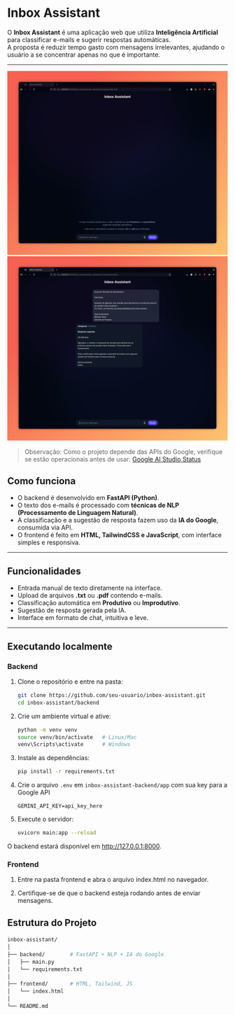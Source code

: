 # Inbox Assistant

O **Inbox Assistant** é uma aplicação web que utiliza **Inteligência Artificial** para classificar e-mails e sugerir respostas automáticas.  
A proposta é reduzir tempo gasto com mensagens irrelevantes, ajudando o usuário a se concentrar apenas no que é importante.

---

![Alt text](images/Screenshot_1.png)
![Alt text](images/Screenshot_2.png)

> Observação: Como o projeto depende das APIs do Google, verifique se estão operacionais antes de usar: [Google AI Studio Status](https://aistudio.google.com/status)

## Como funciona

- O backend é desenvolvido em **FastAPI (Python)**.
- O texto dos e-mails é processado com **técnicas de NLP (Processamento de Linguagem Natural)**.
- A classificação e a sugestão de resposta fazem uso da **IA do Google**, consumida via API.
- O frontend é feito em **HTML, TailwindCSS e JavaScript**, com interface simples e responsiva.

---

## Funcionalidades

- Entrada manual de texto diretamente na interface.
- Upload de arquivos **.txt** ou **.pdf** contendo e-mails.
- Classificação automática em **Produtivo** ou **Improdutivo**.
- Sugestão de resposta gerada pela IA.
- Interface em formato de chat, intuitiva e leve.

---

## Executando localmente

### Backend

1. Clone o repositório e entre na pasta:

   ```bash
   git clone https://github.com/seu-usuario/inbox-assistant.git
   cd inbox-assistant/backend

   ```

2. Crie um ambiente virtual e ative:

   ```bash
   python -m venv venv
   source venv/bin/activate   # Linux/Mac
   venv\Scripts\activate      # Windows

   ```

3. Instale as dependências:

   ```bash
   pip install -r requirements.txt

   ```

4. Crie o arquivo `.env` em `inbox-assistant-backend/app` com sua key para a Google API

   ```
   GEMINI_API_KEY=api_key_here
   ```

5. Execute o servidor:
   ```bash
   uvicorn main:app --reload
   ```

O backend estará disponível em http://127.0.0.1:8000.

### Frontend

1. Entre na pasta frontend e abra o arquivo index.html no navegador.

2. Certifique-se de que o backend esteja rodando antes de enviar mensagens.

## Estrutura do Projeto

```bash
inbox-assistant/
│
├── backend/        # FastAPI + NLP + IA do Google
│   ├── main.py
│   └── requirements.txt
│
├── frontend/       # HTML, Tailwind, JS
│   └── index.html
│
└── README.md
```
